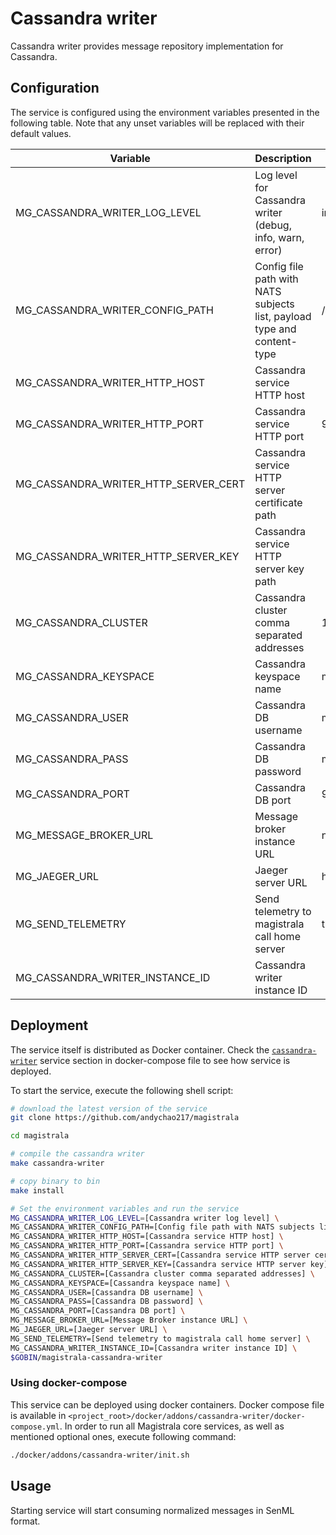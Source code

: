 # Cassandra writer

Cassandra writer provides message repository implementation for Cassandra.

## Configuration

The service is configured using the environment variables presented in the
following table. Note that any unset variables will be replaced with their
default values.

| Variable                             | Description                                                             | Default                        |
| ------------------------------------ | ----------------------------------------------------------------------- | ------------------------------ |
| MG_CASSANDRA_WRITER_LOG_LEVEL        | Log level for Cassandra writer (debug, info, warn, error)               | info                           |
| MG_CASSANDRA_WRITER_CONFIG_PATH      | Config file path with NATS subjects list, payload type and content-type | /config.toml                   |
| MG_CASSANDRA_WRITER_HTTP_HOST        | Cassandra service HTTP host                                             |                                |
| MG_CASSANDRA_WRITER_HTTP_PORT        | Cassandra service HTTP port                                             | 9004                           |
| MG_CASSANDRA_WRITER_HTTP_SERVER_CERT | Cassandra service HTTP server certificate path                          |                                |
| MG_CASSANDRA_WRITER_HTTP_SERVER_KEY  | Cassandra service HTTP server key path                                  |                                |
| MG_CASSANDRA_CLUSTER                 | Cassandra cluster comma separated addresses                             | 127.0.0.1                      |
| MG_CASSANDRA_KEYSPACE                | Cassandra keyspace name                                                 | magistrala                     |
| MG_CASSANDRA_USER                    | Cassandra DB username                                                   | magistrala                     |
| MG_CASSANDRA_PASS                    | Cassandra DB password                                                   | magistrala                     |
| MG_CASSANDRA_PORT                    | Cassandra DB port                                                       | 9042                           |
| MG_MESSAGE_BROKER_URL                | Message broker instance URL                                             | nats://localhost:4222          |
| MG_JAEGER_URL                        | Jaeger server URL                                                       | http://jaeger:14268/api/traces |
| MG_SEND_TELEMETRY                    | Send telemetry to magistrala call home server                           | true                           |
| MG_CASSANDRA_WRITER_INSTANCE_ID      | Cassandra writer instance ID                                            |                                |

## Deployment

The service itself is distributed as Docker container. Check the [`cassandra-writer`](https://github.com/andychao217/magistrala/blob/main/docker/addons/cassandra-writer/docker-compose.yml#L30-L49) service section in docker-compose file to see how service is deployed.

To start the service, execute the following shell script:

```bash
# download the latest version of the service
git clone https://github.com/andychao217/magistrala

cd magistrala

# compile the cassandra writer
make cassandra-writer

# copy binary to bin
make install

# Set the environment variables and run the service
MG_CASSANDRA_WRITER_LOG_LEVEL=[Cassandra writer log level] \
MG_CASSANDRA_WRITER_CONFIG_PATH=[Config file path with NATS subjects list, payload type and content-type] \
MG_CASSANDRA_WRITER_HTTP_HOST=[Cassandra service HTTP host] \
MG_CASSANDRA_WRITER_HTTP_PORT=[Cassandra service HTTP port] \
MG_CASSANDRA_WRITER_HTTP_SERVER_CERT=[Cassandra service HTTP server cert] \
MG_CASSANDRA_WRITER_HTTP_SERVER_KEY=[Cassandra service HTTP server key] \
MG_CASSANDRA_CLUSTER=[Cassandra cluster comma separated addresses] \
MG_CASSANDRA_KEYSPACE=[Cassandra keyspace name] \
MG_CASSANDRA_USER=[Cassandra DB username] \
MG_CASSANDRA_PASS=[Cassandra DB password] \
MG_CASSANDRA_PORT=[Cassandra DB port] \
MG_MESSAGE_BROKER_URL=[Message Broker instance URL] \
MG_JAEGER_URL=[Jaeger server URL] \
MG_SEND_TELEMETRY=[Send telemetry to magistrala call home server] \
MG_CASSANDRA_WRITER_INSTANCE_ID=[Cassandra writer instance ID] \
$GOBIN/magistrala-cassandra-writer
```

### Using docker-compose

This service can be deployed using docker containers. Docker compose file is
available in `<project_root>/docker/addons/cassandra-writer/docker-compose.yml`.
In order to run all Magistrala core services, as well as mentioned optional ones,
execute following command:

```bash
./docker/addons/cassandra-writer/init.sh
```

## Usage

Starting service will start consuming normalized messages in SenML format.

[doc]: https://docs.magistrala.abstractmachines.fr

